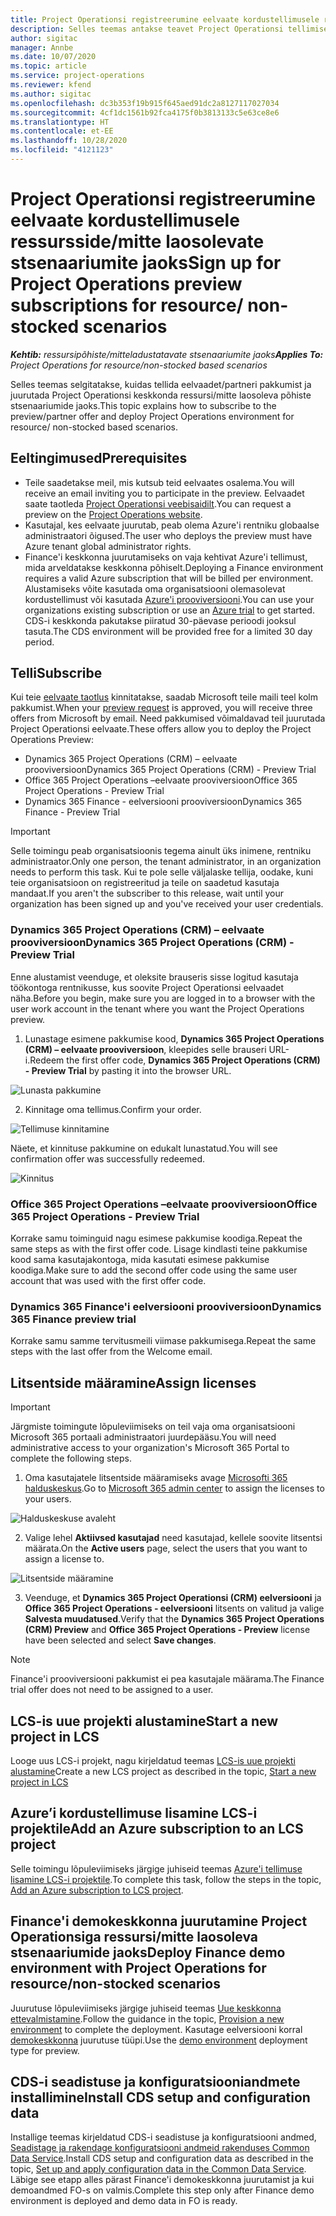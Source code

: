```yaml
---
title: Project Operationsi registreerumine eelvaate kordustellimusele ressursside/mitte laosolevate stsenaariumite jaoks
description: Selles teemas antakse teavet Project Operationsi tellimise ja juurutamise kohta ressursi-/mitte laosolevate stsenaariumite jaoks.
author: sigitac
manager: Annbe
ms.date: 10/07/2020
ms.topic: article
ms.service: project-operations
ms.reviewer: kfend
ms.author: sigitac
ms.openlocfilehash: dc3b353f19b915f645aed91dc2a8127117027034
ms.sourcegitcommit: 4cf1dc1561b92fca4175f0b3813133c5e63ce8e6
ms.translationtype: HT
ms.contentlocale: et-EE
ms.lasthandoff: 10/28/2020
ms.locfileid: "4121123"
---
```

# <a name="sign-up-for-project-operations-preview-subscriptions-for-resource-non-stocked-scenarios"></a><span data-ttu-id="f4a6f-103">Project Operationsi registreerumine eelvaate kordustellimusele ressursside/mitte laosolevate stsenaariumite jaoks</span><span class="sxs-lookup"><span data-stu-id="f4a6f-103">Sign up for Project Operations preview subscriptions for resource/ non-stocked scenarios</span></span>

<span data-ttu-id="f4a6f-104">_**Kehtib:** ressursipõhiste/mitteladustatavate stsenaariumite jaoks_</span><span class="sxs-lookup"><span data-stu-id="f4a6f-104">_**Applies To:** Project Operations for resource/non-stocked based scenarios_</span></span>

<span data-ttu-id="f4a6f-105">Selles teemas selgitatakse, kuidas tellida eelvaadet/partneri pakkumist ja juurutada Project Operationsi keskkonda ressursi/mitte laosoleva põhiste stsenaariumide jaoks.</span><span class="sxs-lookup"><span data-stu-id="f4a6f-105">This topic explains how to subscribe to the preview/partner offer and deploy Project Operations environment for resource/ non-stocked based scenarios.</span></span>

## <a name="prerequisites"></a><span data-ttu-id="f4a6f-106">Eeltingimused</span><span class="sxs-lookup"><span data-stu-id="f4a6f-106">Prerequisites</span></span>

- <span data-ttu-id="f4a6f-107">Teile saadetakse meil, mis kutsub teid eelvaates osalema.</span><span class="sxs-lookup"><span data-stu-id="f4a6f-107">You will receive an email inviting you to participate in the preview.</span></span> <span data-ttu-id="f4a6f-108">Eelvaadet saate taotleda [Project Operationsi veebisaidilt](https://dynamics.microsoft.com/en-us/project-operations/overview/).</span><span class="sxs-lookup"><span data-stu-id="f4a6f-108">You can request a preview on the [Project Operations website](https://dynamics.microsoft.com/en-us/project-operations/overview/).</span></span>
- <span data-ttu-id="f4a6f-109">Kasutajal, kes eelvaate juurutab, peab olema Azure'i rentniku globaalse administraatori õigused.</span><span class="sxs-lookup"><span data-stu-id="f4a6f-109">The user who deploys the preview must have Azure tenant global administrator rights.</span></span>
- <span data-ttu-id="f4a6f-110">Finance'i keskkonna juurutamiseks on vaja kehtivat Azure'i tellimust, mida arveldatakse keskkonna põhiselt.</span><span class="sxs-lookup"><span data-stu-id="f4a6f-110">Deploying a Finance environment requires a valid Azure subscription that will be billed per environment.</span></span> <span data-ttu-id="f4a6f-111">Alustamiseks võite kasutada oma organisatsiooni olemasolevat kordustellimust või kasutada [Azure'i prooviversiooni](https://azure.microsoft.com/en-us/free/).</span><span class="sxs-lookup"><span data-stu-id="f4a6f-111">You can use your organizations existing subscription or use an [Azure trial](https://azure.microsoft.com/en-us/free/) to get started.</span></span> <span data-ttu-id="f4a6f-112">CDS-i keskkonda pakutakse piiratud 30-päevase perioodi jooksul tasuta.</span><span class="sxs-lookup"><span data-stu-id="f4a6f-112">The CDS environment will be provided free for a limited 30 day period.</span></span>

## <a name="subscribe"></a><span data-ttu-id="f4a6f-113">Telli</span><span class="sxs-lookup"><span data-stu-id="f4a6f-113">Subscribe</span></span>

<span data-ttu-id="f4a6f-114">Kui teie [eelvaate taotlus](https://forms.office.com/FormsPro/Pages/ResponsePage.aspx?id=v4j5cvGGr0GRqy180BHbR56j8lZs0FdAvwT75_WNFyxUMkRDV1NYQU5TNjE2VjhKOVBUNVg2R0s1NC4u) kinnitatakse, saadab Microsoft teile maili teel kolm pakkumist.</span><span class="sxs-lookup"><span data-stu-id="f4a6f-114">When your [preview request](https://forms.office.com/FormsPro/Pages/ResponsePage.aspx?id=v4j5cvGGr0GRqy180BHbR56j8lZs0FdAvwT75_WNFyxUMkRDV1NYQU5TNjE2VjhKOVBUNVg2R0s1NC4u) is approved, you will receive three offers from Microsoft by email.</span></span> <span data-ttu-id="f4a6f-115">Need pakkumised võimaldavad teil juurutada Project Operationsi eelvaate.</span><span class="sxs-lookup"><span data-stu-id="f4a6f-115">These offers allow you to deploy the Project Operations Preview:</span></span>

- <span data-ttu-id="f4a6f-116">Dynamics 365 Project Operations (CRM) – eelvaate prooviversioon</span><span class="sxs-lookup"><span data-stu-id="f4a6f-116">Dynamics 365 Project Operations (CRM) - Preview Trial</span></span>
- <span data-ttu-id="f4a6f-117">Office 365 Project Operations –eelvaate prooviversioon</span><span class="sxs-lookup"><span data-stu-id="f4a6f-117">Office 365 Project Operations - Preview Trial</span></span>
- <span data-ttu-id="f4a6f-118">Dynamics 365 Finance - eelversiooni prooviversioon</span><span class="sxs-lookup"><span data-stu-id="f4a6f-118">Dynamics 365 Finance - Preview Trial</span></span>

> [!IMPORTANT]
> <span data-ttu-id="f4a6f-119">Selle toimingu peab organisatsioonis tegema ainult üks inimene, rentniku administraator.</span><span class="sxs-lookup"><span data-stu-id="f4a6f-119">Only one person, the tenant administrator, in an organization needs to perform this task.</span></span> <span data-ttu-id="f4a6f-120">Kui te pole selle väljalaske tellija, oodake, kuni teie organisatsioon on registreeritud ja teile on saadetud kasutaja mandaat.</span><span class="sxs-lookup"><span data-stu-id="f4a6f-120">If you aren't the subscriber to this release, wait until your organization has been signed up and you've received your user credentials.</span></span>

### <a name="dynamics-365-project-operations-crm---preview-trial"></a><span data-ttu-id="f4a6f-121">Dynamics 365 Project Operations (CRM) – eelvaate prooviversioon</span><span class="sxs-lookup"><span data-stu-id="f4a6f-121">Dynamics 365 Project Operations (CRM) - Preview Trial</span></span> 

<span data-ttu-id="f4a6f-122">Enne alustamist veenduge, et oleksite brauseris sisse logitud kasutaja töökontoga rentnikusse, kus soovite Project Operationsi eelvaadet näha.</span><span class="sxs-lookup"><span data-stu-id="f4a6f-122">Before you begin, make sure you are logged in to a browser with the user work account in the tenant where you want the Project Operations preview.</span></span>

1. <span data-ttu-id="f4a6f-123">Lunastage esimene pakkumise kood, **Dynamics 365 Project Operations (CRM) – eelvaate prooviversioon**, kleepides selle brauseri URL-i.</span><span class="sxs-lookup"><span data-stu-id="f4a6f-123">Redeem the first offer code, **Dynamics 365 Project Operations (CRM) - Preview Trial** by pasting it into the browser URL.</span></span>

![Lunasta pakkumine](./media/16RedeemFirstOfferNew.png)

2. <span data-ttu-id="f4a6f-125">Kinnitage oma tellimus.</span><span class="sxs-lookup"><span data-stu-id="f4a6f-125">Confirm your order.</span></span>

![Tellimuse kinnitamine](./media/17ConfirmOrderNew.png)

<span data-ttu-id="f4a6f-127">Näete, et kinnituse pakkumine on edukalt lunastatud.</span><span class="sxs-lookup"><span data-stu-id="f4a6f-127">You will see confirmation offer was successfully redeemed.</span></span>

![Kinnitus](./media/18OrderConfirmationNew.png)

### <a name="office-365-project-operations---preview-trial"></a><span data-ttu-id="f4a6f-129">Office 365 Project Operations –eelvaate prooviversioon</span><span class="sxs-lookup"><span data-stu-id="f4a6f-129">Office 365 Project Operations - Preview Trial</span></span>

<span data-ttu-id="f4a6f-130">Korrake samu toiminguid nagu esimese pakkumise koodiga.</span><span class="sxs-lookup"><span data-stu-id="f4a6f-130">Repeat the same steps as with the first offer code.</span></span> <span data-ttu-id="f4a6f-131">Lisage kindlasti teine pakkumise kood sama kasutajakontoga, mida kasutati esimese pakkumise koodiga.</span><span class="sxs-lookup"><span data-stu-id="f4a6f-131">Make sure to add the second offer code using the same user account that was used with the first offer code.</span></span>

### <a name="dynamics-365-finance-preview-trial"></a><span data-ttu-id="f4a6f-132">Dynamics 365 Finance'i eelversiooni prooviversioon</span><span class="sxs-lookup"><span data-stu-id="f4a6f-132">Dynamics 365 Finance preview trial</span></span>

<span data-ttu-id="f4a6f-133">Korrake samu samme tervitusmeili viimase pakkumisega.</span><span class="sxs-lookup"><span data-stu-id="f4a6f-133">Repeat the same steps with the last offer from the Welcome email.</span></span>

## <a name="assign-licenses"></a><span data-ttu-id="f4a6f-134">Litsentside määramine</span><span class="sxs-lookup"><span data-stu-id="f4a6f-134">Assign licenses</span></span>

> [!IMPORTANT]
> <span data-ttu-id="f4a6f-135">Järgmiste toimingute lõpuleviimiseks on teil vaja oma organisatsiooni Microsoft 365 portaali administraatori juurdepääsu.</span><span class="sxs-lookup"><span data-stu-id="f4a6f-135">You will need administrative access to your organization's Microsoft 365 Portal to complete the following steps.</span></span>

1. <span data-ttu-id="f4a6f-136">Oma kasutajatele litsentside määramiseks avage [Microsofti 365 halduskeskus](https://portal.office.com/).</span><span class="sxs-lookup"><span data-stu-id="f4a6f-136">Go to [Microsoft 365 admin center](https://portal.office.com/) to assign the licenses to your users.</span></span>

![Halduskeskuse avaleht](./media/14AdminPortal.png)

2. <span data-ttu-id="f4a6f-138">Valige lehel **Aktiivsed kasutajad** need kasutajad, kellele soovite litsentsi määrata.</span><span class="sxs-lookup"><span data-stu-id="f4a6f-138">On the **Active users** page, select the users that you want to assign a license to.</span></span>

![Litsentside määramine](./media/15AssignLicenses.png)

3. <span data-ttu-id="f4a6f-140">Veenduge, et **Dynamics 365 Project Operationsi (CRM) eelversiooni** ja **Office 365 Project Operations - eelversiooni** litsents on valitud ja valige **Salvesta muudatused**.</span><span class="sxs-lookup"><span data-stu-id="f4a6f-140">Verify that the **Dynamics 365 Project Operations (CRM) Preview** and **Office 365 Project Operations - Preview** license have been selected and select **Save changes**.</span></span>

> [!NOTE]
> <span data-ttu-id="f4a6f-141">Finance'i prooviversiooni pakkumist ei pea kasutajale määrama.</span><span class="sxs-lookup"><span data-stu-id="f4a6f-141">The Finance trial offer does not need to be assigned to a user.</span></span>

## <a name="start-a-new-project-in-lcs"></a><span data-ttu-id="f4a6f-142">LCS-is uue projekti alustamine</span><span class="sxs-lookup"><span data-stu-id="f4a6f-142">Start a new project in LCS</span></span>

<span data-ttu-id="f4a6f-143">Looge uus LCS-i projekt, nagu kirjeldatud teemas [LCS-is uue projekti alustamine](create-lcs-project.md)</span><span class="sxs-lookup"><span data-stu-id="f4a6f-143">Create a new LCS project as described in the topic, [Start a new project in LCS](create-lcs-project.md)</span></span>

## <a name="add-an-azure-subscription-to-an-lcs-project"></a><span data-ttu-id="f4a6f-144">Azure’i kordustellimuse lisamine LCS-i projektile</span><span class="sxs-lookup"><span data-stu-id="f4a6f-144">Add an Azure subscription to an LCS project</span></span>

<span data-ttu-id="f4a6f-145">Selle toimingu lõpuleviimiseks järgige juhiseid teemas [Azure'i tellimuse lisamine LCS-i projektile](resource-add-azure-subscription-lcs-project.md).</span><span class="sxs-lookup"><span data-stu-id="f4a6f-145">To complete this task, follow the steps in the topic, [Add an Azure subscription to LCS project](resource-add-azure-subscription-lcs-project.md).</span></span>

## <a name="deploy-finance-demo-environment-with-project-operations-for-resourcenon-stocked-scenarios"></a><span data-ttu-id="f4a6f-146">Finance'i demokeskkonna juurutamine Project Operationsiga ressursi/mitte laosoleva stsenaariumide jaoks</span><span class="sxs-lookup"><span data-stu-id="f4a6f-146">Deploy Finance demo environment with Project Operations for resource/non-stocked scenarios</span></span>

<span data-ttu-id="f4a6f-147">Juurutuse lõpuleviimiseks järgige juhiseid teemas [Uue keskkonna ettevalmistamine](resource-provision-new-environment.md).</span><span class="sxs-lookup"><span data-stu-id="f4a6f-147">Follow the guidance in the topic, [Provision a new environment](resource-provision-new-environment.md) to complete the deployment.</span></span> <span data-ttu-id="f4a6f-148">Kasutage eelversiooni korral [demokeskkonna](https://docs.microsoft.com/dynamics365/fin-ops-core/dev-itpro/deployment/deploy-demo-environment) juurutuse tüüpi.</span><span class="sxs-lookup"><span data-stu-id="f4a6f-148">Use the [demo environment](https://docs.microsoft.com/dynamics365/fin-ops-core/dev-itpro/deployment/deploy-demo-environment) deployment type for preview.</span></span> 

## <a name="install-cds-setup-and-configuration-data"></a><span data-ttu-id="f4a6f-149">CDS-i seadistuse ja konfiguratsiooniandmete installimine</span><span class="sxs-lookup"><span data-stu-id="f4a6f-149">Install CDS setup and configuration data</span></span>

<span data-ttu-id="f4a6f-150">Installige teemas kirjeldatud CDS-i seadistuse ja konfiguratsiooni andmed, [Seadistage ja rakendage konfiguratsiooni andmeid rakenduses Common Data Service](resource-apply-pro-setup-config-data.md).</span><span class="sxs-lookup"><span data-stu-id="f4a6f-150">Install CDS setup and configuration data as described in the topic, [Set up and apply configuration data in the Common Data Service](resource-apply-pro-setup-config-data.md).</span></span>
<span data-ttu-id="f4a6f-151">Läbige see etapp alles pärast Finance'i demokeskkonna juurutamist ja kui demoandmed FO-s on valmis.</span><span class="sxs-lookup"><span data-stu-id="f4a6f-151">Complete this step only after Finance demo environment is deployed and demo data in FO is ready.</span></span>
